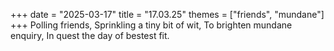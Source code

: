 +++
date = "2025-03-17"
title = "17.03.25"
themes = ["friends", "mundane"]
+++
Polling friends,
Sprinkling a tiny bit of wit,
To brighten mundane enquiry,
In quest the day of bestest fit.

